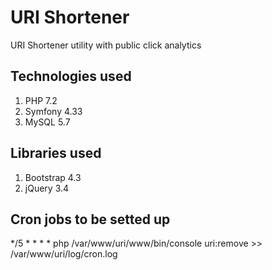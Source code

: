 # URI Shortener
URI Shortener utility with public click analytics

## Technologies used
1. PHP 7.2
2. Symfony 4.33
3. MySQL 5.7

## Libraries used
1. Bootstrap 4.3
2. jQuery 3.4

## Cron jobs to be setted up
*/5 * * * * php /var/www/uri/www/bin/console uri:remove >> /var/www/uri/log/cron.log